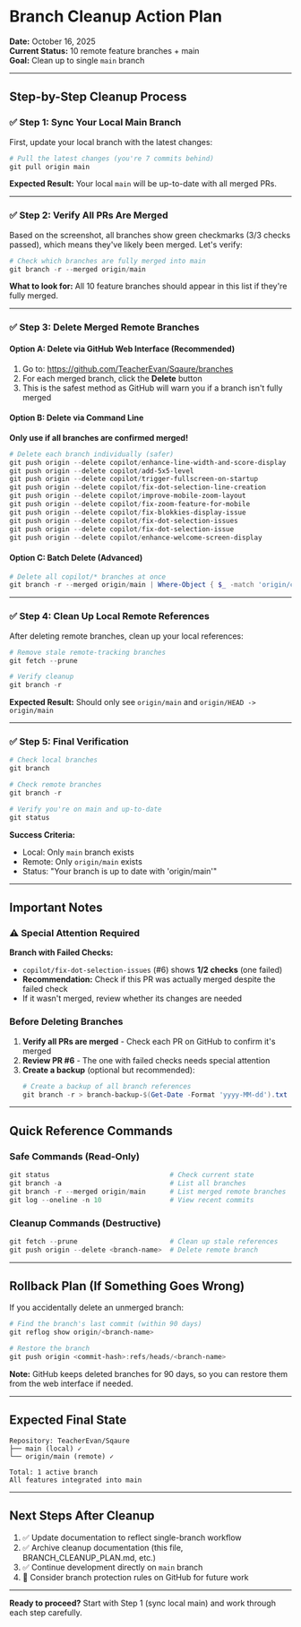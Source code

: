 # Branch Cleanup Action Plan
**Date:** October 16, 2025  
**Current Status:** 10 remote feature branches + main  
**Goal:** Clean up to single `main` branch

---

## Step-by-Step Cleanup Process

### ✅ Step 1: Sync Your Local Main Branch
First, update your local branch with the latest changes:

```powershell
# Pull the latest changes (you're 7 commits behind)
git pull origin main
```

**Expected Result:** Your local `main` will be up-to-date with all merged PRs.

---

### ✅ Step 2: Verify All PRs Are Merged
Based on the screenshot, all branches show green checkmarks (3/3 checks passed), which means they've likely been merged. Let's verify:

```powershell
# Check which branches are fully merged into main
git branch -r --merged origin/main
```

**What to look for:** All 10 feature branches should appear in this list if they're fully merged.

---

### ✅ Step 3: Delete Merged Remote Branches

#### Option A: Delete via GitHub Web Interface (Recommended)
1. Go to: https://github.com/TeacherEvan/Sqaure/branches
2. For each merged branch, click the **Delete** button
3. This is the safest method as GitHub will warn you if a branch isn't fully merged

#### Option B: Delete via Command Line
**Only use if all branches are confirmed merged!**

```powershell
# Delete each branch individually (safer)
git push origin --delete copilot/enhance-line-width-and-score-display
git push origin --delete copilot/add-5x5-level
git push origin --delete copilot/trigger-fullscreen-on-startup
git push origin --delete copilot/fix-dot-selection-line-creation
git push origin --delete copilot/improve-mobile-zoom-layout
git push origin --delete copilot/fix-zoom-feature-for-mobile
git push origin --delete copilot/fix-blokkies-display-issue
git push origin --delete copilot/fix-dot-selection-issues
git push origin --delete copilot/fix-dot-selection-issue
git push origin --delete copilot/enhance-welcome-screen-display
```

#### Option C: Batch Delete (Advanced)
```powershell
# Delete all copilot/* branches at once
git branch -r --merged origin/main | Where-Object { $_ -match 'origin/copilot/' } | ForEach-Object { $branch = $_ -replace 'origin/', '' -replace '\s+', ''; git push origin --delete $branch }
```

---

### ✅ Step 4: Clean Up Local Remote References
After deleting remote branches, clean up your local references:

```powershell
# Remove stale remote-tracking branches
git fetch --prune

# Verify cleanup
git branch -r
```

**Expected Result:** Should only see `origin/main` and `origin/HEAD -> origin/main`

---

### ✅ Step 5: Final Verification

```powershell
# Check local branches
git branch

# Check remote branches
git branch -r

# Verify you're on main and up-to-date
git status
```

**Success Criteria:**
- Local: Only `main` branch exists
- Remote: Only `origin/main` exists
- Status: "Your branch is up to date with 'origin/main'"

---

## Important Notes

### ⚠️ Special Attention Required

**Branch with Failed Checks:**
- `copilot/fix-dot-selection-issues` (#6) shows **1/2 checks** (one failed)
- **Recommendation:** Check if this PR was actually merged despite the failed check
- If it wasn't merged, review whether its changes are needed

### Before Deleting Branches
1. **Verify all PRs are merged** - Check each PR on GitHub to confirm it's merged
2. **Review PR #6** - The one with failed checks needs special attention
3. **Create a backup** (optional but recommended):
   ```powershell
   # Create a backup of all branch references
   git branch -r > branch-backup-$(Get-Date -Format 'yyyy-MM-dd').txt
   ```

---

## Quick Reference Commands

### Safe Commands (Read-Only)
```powershell
git status                              # Check current state
git branch -a                           # List all branches
git branch -r --merged origin/main      # List merged remote branches
git log --oneline -n 10                 # View recent commits
```

### Cleanup Commands (Destructive)
```powershell
git fetch --prune                       # Clean up stale references
git push origin --delete <branch-name>  # Delete remote branch
```

---

## Rollback Plan (If Something Goes Wrong)

If you accidentally delete an unmerged branch:

```powershell
# Find the branch's last commit (within 90 days)
git reflog show origin/<branch-name>

# Restore the branch
git push origin <commit-hash>:refs/heads/<branch-name>
```

**Note:** GitHub keeps deleted branches for 90 days, so you can restore them from the web interface if needed.

---

## Expected Final State

```
Repository: TeacherEvan/Sqaure
├── main (local) ✓
└── origin/main (remote) ✓

Total: 1 active branch
All features integrated into main
```

---

## Next Steps After Cleanup

1. ✅ Update documentation to reflect single-branch workflow
2. ✅ Archive cleanup documentation (this file, BRANCH_CLEANUP_PLAN.md, etc.)
3. ✅ Continue development directly on `main` branch
4. 🎯 Consider branch protection rules on GitHub for future work

---

**Ready to proceed?** Start with Step 1 (sync local main) and work through each step carefully.
